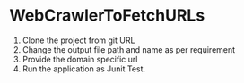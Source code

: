 # WebCrawlerToFetchURLs

1. Clone the project from git URL
2. Change the output file path and name as per requirement
3. Provide the domain specific url
4. Run the application as Junit Test.